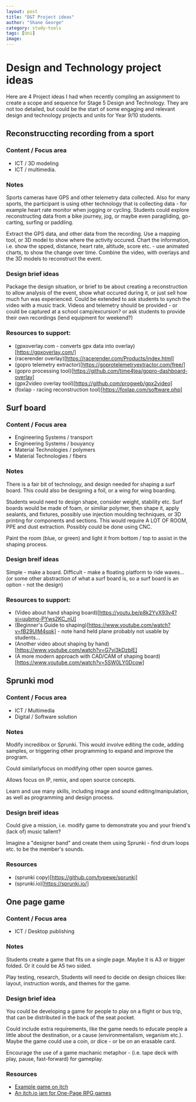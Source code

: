 ```yaml
---
layout: post
title: "D&T Project ideas"
author: "Shane George"
category: study-tools
tags: [Uni]
image: 
---
```


# Design and Technology project ideas #

Here are 4 Project ideas I had when recently compling an assignment to create a scope and sequence for Stage 5 Design and Technology.
They are not too detailed, but could be the start of some engaging and relevant design and technology projects and units for Year 9/10 students.

## Reconstruccting recording from a sport ##

### Content / Focus area ###

- ICT / 3D modeling
- ICT / multimedia.

### Notes ###

Sports cameras have GPS and other telemetry data collected. Also for many sports, the participant is using other technology that is collecting data - for example heart rate monitor when jogging or cycling.
Students could explore reconstructing data from a bike journey, jog, or maybe even paragliding, go-carting, surfing or paddling.

Extract the GPS data, and other data from the recording.
Use a mapping tool, or 3D model to show where the activity occured.
Chart the information, i.e. show the spped, distance, heart rate, altitude, score etc. - use animated charts, to show the change over time.
Combine the video, with overlays and the 3D models to reconstruct the event.

### Design brief ideas ###

Package the design situation, or brief to be about creating a reconstruction to allow analysis of the event, show what occured during it, or just sell how much fun was experienced.
Could be extended to ask students to synch the video with a music track.
Videos and telemetry should be provided - or could be captured at a school camp/excursion? or ask students to provide their own recordings (lend equipment for weekend?)

### Resources to support: ###

* (gpxoverlay.com - converts gpx data into overlay)[https://gpxoverlay.com/]
* (racerender overlay)[https://racerender.com/Products/index.html]
* (gopro telemetry extractor)[https://goprotelemetryextractor.com/free/]
* (gopro processing tool)[https://github.com/time4tea/gopro-dashboard-overlay]
* (gpx2video overlay tool)[https://github.com/progweb/gpx2video]
* (foxlap - racing reconstruction tool)[https://foxlap.com/software.php]


## Surf board ##

### Content / Focus area ###

* Engineering Systems / transport
* Engineering Systems / bouyancy
* Material Technologies / polymers
* Material Technologies / fibers

### Notes ###

There is a fair bit of technology, and design needed for shaping a surf board.
This could also be designing a foil, or a wing for wing boarding.

Students would need to design shape, consider weight, stability etc.
Surf boards would be made of foam, or similiar polymer, then shape it, apply sealants, and fixtures, possibly use injection moulding techniques, or 3D printing for components and sections.
This would require A LOT OF ROOM, PPE and dust extraction.
Possibly could be done using CNC.

Paint the room (blue, or green) and light it from bottom / top to assist in the shaping process.

### Design breif ideas ###

Simple - make a board.
Difficult - make a floating platform to ride waves... (or some other abstraction of what a surf board is, so a surf board is an option - not the design)

### Resources to support: ###

* (Video about hand shaping board)[https://youtu.be/p8k2YyX93v4?si=uubmg-PYws2KC_nU]
* (Beginner's Guide to shaping)[https://www.youtube.com/watch?v=fB29UIM4spk] - note hand held plane probably not usable by students...
* (Another video about shaping by hand)[https://www.youtube.com/watch?v=G7vi3kDzblE]
* (A more modern approach with CAD/CAM of shaping board)[https://www.youtube.com/watch?v=5SW0LY0Dcow]


## Sprunki mod ##

### Content / Focus area ###

* ICT / Multimedia
* Digital / Software solution

### Notes ###

Modify incredibox or Sprunki.
This would involve editing the code, adding samples, or triggering other programming to expand and improve the program.

Could similarlyfocus on modifying other open source games.

Allows focus on IP, remix, and open source concepts.

Learn and use many skills, including image and sound editing/manipulation, as well as programming and design process.

### Design breif ideas ###

Could give a mission, i.e. modify game to demonstrate you and your friend's (lack of) music tallent?

Imagine a "designer band" and create them using Sprunki - find drum loops etc. to be the member's sounds. 

### Resources ###

* (sprunki copy)[https://github.com/typewe/sprunki]
* (sprunki.io)[https://sprunki.io/]


## One page game ##

### Content / Focus area ###
* ICT / Desktop publishing

### Notes ###
Students create a game that fits on a single page. Maybe it is A3 or bigger folded. Or it could be A5 two sided.

Play testing, research, 
Students will need to decide on design choices like: layout, instruction words, and themes for the game.

### Design brief idea ###
You could be developing a game for people to play on a flight or bus trip, that can be distributed in the back of the seat pocket.

Could include extra requirements, like the game needs to educate people a little about the destination, or a cause (environmentalism, veganism etc.).
Maybe the game could use a coin, or dice - or be on an erasable card.

Encourage the use of a game machanic metaphor - (i.e. tape deck with play, pause, fast-forward) for gameplay.


### Resources ###

* [Example game on itch](https://catscratcher.itch.io/wonderfall)
* [An itch.io jam for One-Page RPG games](https://itch.io/jam/one-page-rpg-jam-2022/entries)
